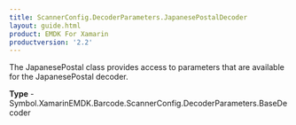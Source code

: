 ```yaml
---
title: ScannerConfig.DecoderParameters.JapanesePostalDecoder
layout: guide.html 
product: EMDK For Xamarin 
productversion: '2.2' 
---
```

The JapanesePostal class provides access to parameters that are available for the JapanesePostal decoder.

**Type** - Symbol.XamarinEMDK.Barcode.ScannerConfig.DecoderParameters.BaseDecoder



